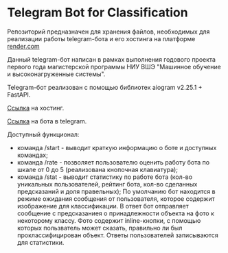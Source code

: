# Telegram Bot for Classification

Репозиторий предназначен для хранения файлов, необходимых для реализации работы telegram-бота и
его хостинга на платформе [render.com](https://render.com)

Данный telegram-бот написан в рамках выполнения годового проекта первого года магистерской программы
НИУ ВШЭ "Машинное обучение и высоконагруженные системы".

Telegram-бот реализован с помощью библиотек aiogram v2.25.1 + FastAPI.

[Ссылка](https://test-tgbot-service.onrender.com/) на хостинг. 

[Ссылка](https://web.telegram.org/a/#6944300570) на бота в telegram.

Доступный функционал:
- команда /start - выводит краткую информацию о боте и доступных командах;
- команда /rate - позволяет пользователю оценить работу бота по шкале от 0 до 5 (реализована кнопочная клавиатура);
- команда /stat - выводит статистику по работе бота (кол-во уникальных пользователей, рейтинг бота, кол-во сделанных предсказаний и доля правельных);
По умолчанию бот находится в режиме ожидания сообщения от пользователя, которое содержит изображение для классификации.
В ответ бот отправляет сообщение с предсказаниея о принадлежности объекта на фото к некоторому классу.
Фото содержит inline-кнопки, с помощью которых пользватель может сказать, правильно ли был проклассифицирован объект.
Ответы пользователей записываются для статистики.
